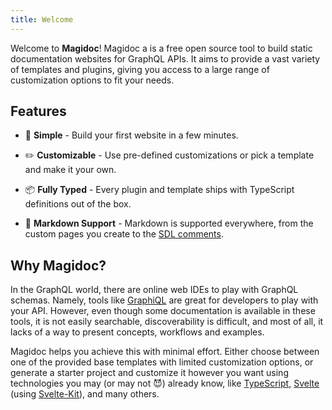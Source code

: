 ```yaml
---
title: Welcome
---
```


Welcome to **Magidoc**! Magidoc a is a free open source tool to build static documentation websites for GraphQL APIs. It aims to provide a vast variety of templates and plugins, giving you access to a large range of customization options to fit your needs.

## Features

- 🏁 **Simple** - Build your first website in a few minutes.

- ✏️ **Customizable** - Use pre-defined customizations or pick a template and make it your own.

- 📦 **Fully Typed** - Every plugin and template ships with TypeScript definitions out of the box.

- 📝 **Markdown Support** - Markdown is supported everywhere, from the custom pages you create to the [SDL comments](https://dgraph.io/docs/graphql/schema/documentation/).

## Why Magidoc?

In the GraphQL world, there are online web IDEs to play with GraphQL schemas. Namely, tools like [GraphiQL](https://github.com/graphql/graphiql) are great for developers to play with your API. However, even though some documentation is available in these tools, it is not easily searchable, discoverability is difficult, and most of all, it lacks of a way to present concepts, workflows and examples.

Magidoc helps you achieve this with minimal effort. Either choose between one of the provided base templates with limited customization options, or generate a starter project and customize it however you want using technologies you may (or may not 😈) already know, like [TypeScript](https://www.typescriptlang.org/), [Svelte](https://svelte.dev/) (using [Svelte-Kit](https://kit.svelte.dev/)), and many others.
